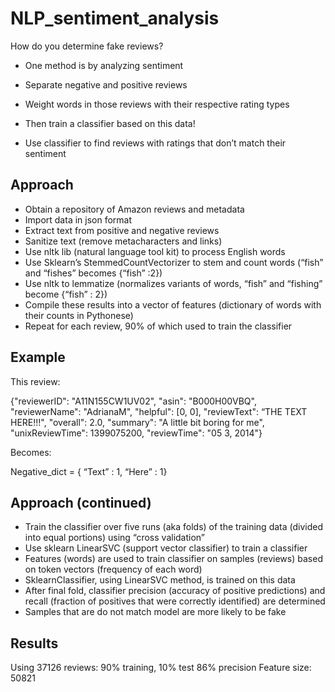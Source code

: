 # NLP_sentiment_analysis

How do you determine fake reviews?

- One method is by analyzing sentiment

- Separate negative and positive reviews

- Weight words in those reviews with their respective
rating types

- Then train a classifier based on this data!

- Use classifier to find reviews with ratings that don’t
match their sentiment

## Approach
- Obtain a repository of Amazon reviews and metadata
- Import data in json format
- Extract text from positive and negative reviews
- Sanitize text (remove metacharacters and links)
- Use nltk lib (natural language tool kit) to process
English words
- Use Sklearn’s StemmedCountVectorizer to stem and
count words (“fish” and “fishes” becomes {“fish” :2})
- Use nltk to lemmatize (normalizes variants of words,
“fish” and “fishing” become {“fish” : 2})
- Compile these results into a vector of features
(dictionary of words with their counts in Pythonese)
- Repeat for each review, 90% of which used to train
the classifier

## Example

This review:

{"reviewerID": "A11N155CW1UV02", "asin": "B000H00VBQ",
"reviewerName":
"AdrianaM", "helpful": [0, 0], "reviewText": “THE
TEXT HERE!!!", "overall": 2.0,
"summary": "A little bit boring for me",
"unixReviewTime": 1399075200,
"reviewTime": "05 3, 2014"}

Becomes: 

Negative_dict = { “Text” : 1, “Here” : 1}


## Approach (continued)

- Train the classifier over five runs (aka folds) of the
training data (divided into equal portions) using
“cross validation”
- Use sklearn LinearSVC (support vector classifier) to
train a classifier
- Features (words) are used to train classifier on
samples (reviews) based on token vectors (frequency
of each word)
- SklearnClassifier, using LinearSVC method, is trained on this data
- After final fold, classifier precision (accuracy of
positive predictions) and recall (fraction of positives
that were correctly identified) are determined
- Samples that are do not match model are more likely to be fake

## Results
Using 37126 reviews: 90% training, 10% test
86% precision
Feature size: 50821
